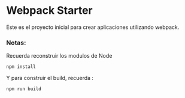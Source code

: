 # Webpack Starter

Este es el proyecto inicial para crear aplicaciones utilizando webpack.

### Notas:

Recuerda reconstruir los modulos de Node

```
npm install
```

Y para construir el build, recuerda :

```
npm run build
```
